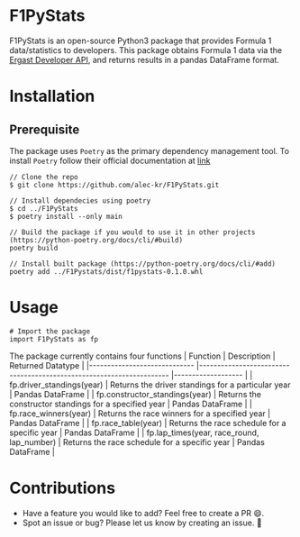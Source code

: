 # F1PyStats
F1PyStats is an open-source Python3 package that provides Formula 1 data/statistics to developers.
This package obtains Formula 1 data via the [Ergast Developer API](http://ergast.com/mrd/), and returns results in a pandas DataFrame format.


# Installation
## Prerequisite
The package uses `Poetry` as the primary dependency management tool. To install `Poetry` follow their 
official documentation at [link](https://python-poetry.org/docs/)
```
// Clone the repo
$ git clone https://github.com/alec-kr/F1PyStats.git

// Install dependecies using poetry
$ cd ../F1PyStats
$ poetry install --only main

// Build the package if you would to use it in other projects (https://python-poetry.org/docs/cli/#build)
poetry build

// Install built package (https://python-poetry.org/docs/cli/#add)
poetry add ../F1Pystats/dist/f1pystats-0.1.0.whl
```

# Usage
```
# Import the package
import F1PyStats as fp
```

The package currently contains four functions
| Function                    	| Description                                                         	| Returned Datatype 	|
|-----------------------------	|---------------------------------------------------------------------	|-------------------	|
| fp.driver_standings(year)      	| Returns the driver standings for a particular year                  	| Pandas DataFrame  	|
| fp.constructor_standings(year) 	| Returns the constructor standings for a specified year              	| Pandas DataFrame  	|
| fp.race_winners(year)          	| Returns the race winners for a specified year                       	| Pandas DataFrame  	|
| fp.race_table(year)           	| Returns the race schedule for a specific year 	                      | Pandas DataFrame  	|
| fp.lap_times(year, race_round, lap_number)           	| Returns the race schedule for a specific year 	                      | Pandas DataFrame  	|

# Contributions
- Have a feature you would like to add? Feel free to create a PR :smile:.
- Spot an issue or bug? Please let us know by creating an issue. :bug:
